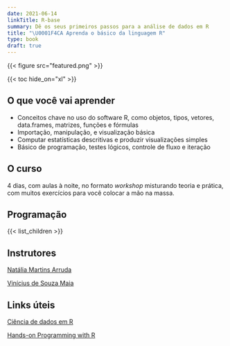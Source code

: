 ```yaml
---
date: 2021-06-14
linkTitle: R-base
summary: Dê os seus primeiros passos para a análise de dados em R
title: "\U0001F4CA Aprenda o básico da linguagem R"
type: book
draft: true
---
```


{{< figure src="featured.png" >}}

{{< toc hide_on="xl" >}}

## O que você vai aprender

- Conceitos chave no uso do software R, como objetos, tipos, vetores, data.frames, matrizes, funções e fórmulas
- Importação, manipulação, e visualização básica
- Computar estatísticas descritivas e produzir visualizações simples
- Básico de programação, testes lógicos, controle de fluxo e iteração

## O curso

4 dias, com aulas à noite, no formato *workshop* misturando teoria e prática, com muitos exercícios para você colocar a mão na massa.

## Programação

{{< list_children >}}

## Instrutores

[Natália Martins Arruda](https://github.com/ArrudaNatalia)

[Vinícius de Souza Maia](https://github.com/zlkrvsm/)

## Links úteis

[Ciência de dados em R](https://livro.curso-r.com/index.html)

[Hands-on Programming with R](https://rstudio-education.github.io/hopr/)
